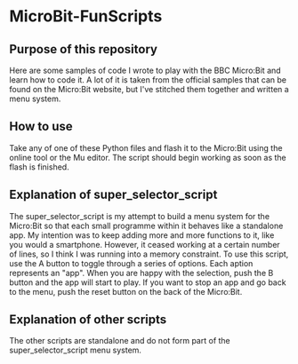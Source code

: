 # MicroBit-FunScripts

## Purpose of this repository
Here are some samples of code I wrote to play with the BBC Micro:Bit and learn how to code it. A lot of it is taken from the official samples that can be found on the Micro:Bit website, but I've stitched them together and written a menu system.

## How to use
Take any of one of these Python files and flash it to the Micro:Bit using the online tool or the Mu editor. The script should begin working as soon as the flash is finished.

## Explanation of super_selector_script
The super_selector_script is my attempt to build a menu system for the Micro:Bit so that each small programme within it behaves like a standalone app. My intention was to keep adding more and more functions to it, like you would a smartphone. However, it ceased working at a certain number of lines, so I think I was running into a memory constraint. To use this script, use the A button to toggle through a series of options. Each aption represents an "app". When you are happy with the selection, push the B button and the app will start to play. If you want to stop an app and go back to the menu, push the reset button on the back of the Micro:Bit. 

## Explanation of other scripts
The other scripts are standalone and do not form part of the super_selector_script menu system.

